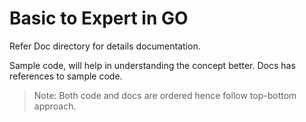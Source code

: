 # Basic to Expert in GO

Refer Doc directory for details documentation.

Sample code, will help in understanding the concept better. Docs has references to sample code.

> Note: Both code and docs are ordered hence follow top-bottom approach.
